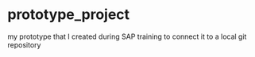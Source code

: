 # prototype_project
my prototype that I created during SAP training to connect it to a local git repository
